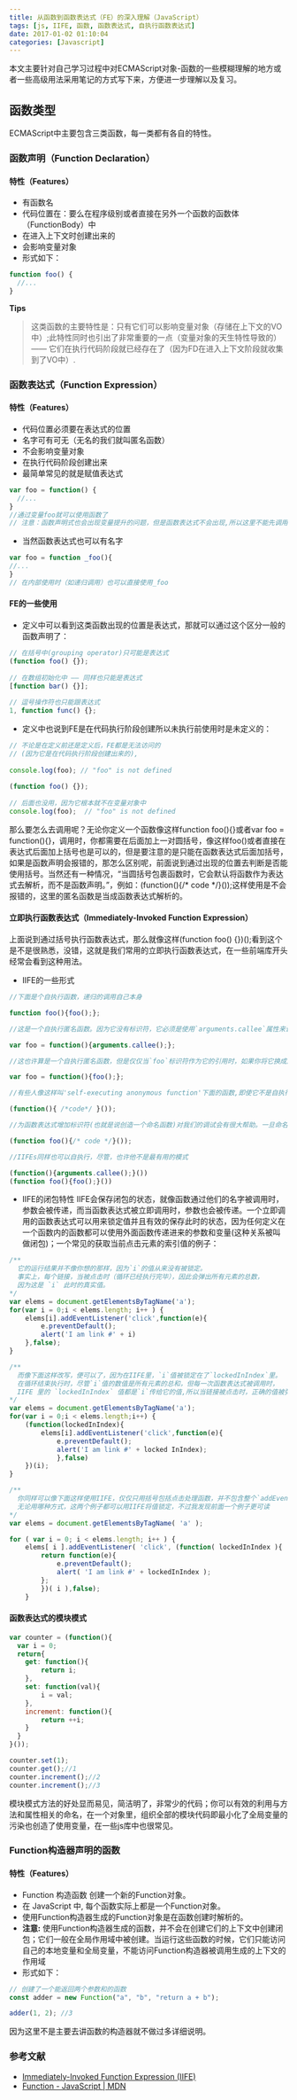```yaml
---
title: 从函数到函数表达式（FE）的深入理解（JavaScript）
tags: [js, IIFE, 函数, 函数表达式, 自执行函数表达式]
date: 2017-01-02 01:10:04
categories: [Javascript]
---
```

本文主要针对自己学习过程中对ECMAScript对象-函数的一些模糊理解的地方或者一些高级用法采用笔记的方式写下来，方便进一步理解以及复习。
<!--more-->

## 函数类型
ECMAScript中主要包含三类函数，每一类都有各自的特性。

### 函数声明（Function Declaration）
#### 特性（Features）
* 有函数名
* 代码位置在：要么在程序级别或者直接在另外一个函数的函数体（FunctionBody）中
* 在进入上下文时创建出来的
* 会影响变量对象
* 形式如下：
``` javascript
function foo() {
  //...
}
```
**Tips**
> 这类函数的主要特性是：只有它们可以影响变量对象（存储在上下文的VO中）;此特性同时也引出了非常重要的一点（变量对象的天生特性导致的） —— 它们在执行代码阶段就已经存在了（因为FD在进入上下文阶段就收集到了VO中）.

### 函数表达式（Function Expression）
#### 特性（Features）
* 代码位置必须要在表达式的位置
* 名字可有可无（无名的我们就叫匿名函数）
* 不会影响变量对象
* 在执行代码阶段创建出来
* 最简单常见的就是赋值表达式
``` javascript
var foo = function() {
  //...
}
//通过变量foo就可以使用函数了
// 注意：函数声明式也会出现变量提升的问题，但是函数表达式不会出现,所以这里不能先调用，必须声明在前。
```
* 当然函数表达式也可以有名字
``` javascript
var foo = function _foo(){
//...
}
// 在内部使用时（如递归调用）也可以直接使用_foo
```
#### FE的一些使用
* 定义中可以看到这类函数出现的位置是表达式，那就可以通过这个区分一般的函数声明了：
``` javascript
// 在括号中(grouping operator)只可能是表达式
(function foo() {});
 
// 在数组初始化中 —— 同样也只能是表达式
[function bar() {}];
 
// 逗号操作符也只能跟表达式
1, function func() {};
```
* 定义中也说到FE是在代码执行阶段创建所以未执行前使用时是未定义的：
``` javascript
// 不论是在定义前还是定义后，FE都是无法访问的
// (因为它是在代码执行阶段创建出来的),
 
console.log(foo); // "foo" is not defined
 
(function foo() {});
 
// 后面也没用，因为它根本就不在变量对象中
console.log(foo);  // "foo" is not defined
```
那么要怎么去调用呢？无论你定义一个函数像这样function foo(){}或者var foo = function(){}，调用时，你都需要在后面加上一对圆括号，像这样foo()或者直接在表达式后面加上括号也是可以的，但是要注意的是只能在函数表达式后面加括号，如果是函数声明会报错的，那怎么区别呢，前面说到通过出现的位置去判断是否能使用括号。当然还有一种情况，“当圆括号包裹函数时，它会默认将函数作为表达式去解析，而不是函数声明。”，例如：(function(){/* code */}());这样使用是不会报错的，这里的匿名函数是当成函数表达式解析的。

#### 立即执行函数表达式（Immediately-Invoked Function Expression）
上面说到通过括号执行函数表达式，那么就像这样(function foo() {})();看到这个是不是很熟悉，没错，这就是我们常用的立即执行函数表达式，在一些前端库开头经常会看到这种用法。
* IIFE的一些形式
``` javascript
//下面是个自执行函数，递归的调用自己本身

function foo(){foo();};

//这是一个自执行匿名函数。因为它没有标识符，它必须是使用`arguments.callee`属性来调用它自己

var foo = function(){arguments.callee();};

//这也许算是一个自执行匿名函数，但是仅仅当`foo`标识符作为它的引用时，如果你将它换成用`foo`来调用同样可行

var foo = function(){foo();};

//有些人像这样叫'self-executing anonymous function'下面的函数,即使它不是自执行的，因为它并没有调用它自己。然后，它只是被立即调用了而已。

(function(){ /*code*/ }());

//为函数表达式增加标识符(也就是说创造一个命名函数)对我们的调试会有很大帮助。一旦命名，函数将不再匿名。

(function foo(){/* code */}());

//IIFEs同样也可以自执行，尽管，也许他不是最有用的模式

(function(){arguments.callee();}())
(function foo(){foo();}())

```
* IIFE的闭包特性
IIFE会保存闭包的状态，就像函数通过他们的名字被调用时，参数会被传递，而当函数表达式被立即调用时，参数也会被传递。一个立即调用的函数表达式可以用来锁定值并且有效的保存此时的状态，因为任何定义在一个函数内的函数都可以使用外面函数传递进来的参数和变量(这种关系被叫做闭包)；一个常见的获取当前点击元素的索引值的例子：
``` javascript
/** 
  它的运行结果并不像你想的那样，因为`i`的值从来没有被锁定。
  事实上，每个链接，当被点击时（循环已经执行完毕），因此会弹出所有元素的总数，
  因为这是 `i` 此时的真实值。
*/
var elems = document.getElementsByTagName('a');
for(var i = 0;i < elems.length; i++ ) {
    elems[i].addEventListener('click',function(e){
        e.preventDefault();
        alert('I am link #' + i)
    },false);
}

/**
  而像下面这样改写，便可以了，因为在IIFE里，`i`值被锁定在了`lockedInIndex`里。
  在循环结束执行时，尽管`i`值的数值是所有元素的总和，但每一次函数表达式被调用时，
  IIFE 里的 `lockedInIndex` 值都是`i`传给它的值,所以当链接被点击时，正确的值被弹出。
*/
var elems = document.getElementsByTagName('a');
for(var i = 0;i < elems.length;i++) {
    (function(lockedInIndex){
        elems[i].addEventListener('click',function(e){
            e.preventDefault();
            alert('I am link #' + locked InIndex);
            },false)
    })(i);
}

/**
  你同样可以像下面这样使用IIFE，仅仅只用括号包括点击处理函数，并不包含整个`addEventListener`。
  无论用哪种方式，这两个例子都可以用IIFE将值锁定，不过我发现前面一个例子更可读
*/
var elems = document.getElementsByTagName( 'a' );

for ( var i = 0; i < elems.length; i++ ) {
    elems[ i ].addEventListener( 'click', (function( lockedInIndex ){
        return function(e){
            e.preventDefault();
            alert( 'I am link #' + lockedInIndex );
        };
        })( i ),false);
    }

```

#### 函数表达式的模块模式
``` javascript
var counter = (function(){
  var i = 0;
  return{
    get: function(){
        return i;
    },
    set: function(val){
        i = val;
    },
    increment: function(){
        return ++i;
    }
  }
}());

counter.set(1);
counter.get();//1
counter.increment();//2
counter.increment();//3
```
模块模式方法的好处显而易见，简洁明了，非常少的代码；你可以有效的利用与方法和属性相关的命名，在一个对象里，组织全部的模块代码即最小化了全局变量的污染也创造了使用变量，在一些js库中也很常见。

### Function构造器声明的函数
#### 特性（Features）
* Function 构造函数 创建一个新的Function对象。
* 在 JavaScript 中, 每个函数实际上都是一个Function对象。
* 使用Function构造器生成的Function对象是在函数创建时解析的。
* **注意:** 使用Function构造器生成的函数，并不会在创建它们的上下文中创建闭包；它们一般在全局作用域中被创建。当运行这些函数的时候，它们只能访问自己的本地变量和全局变量，不能访问Function构造器被调用生成的上下文的作用域
* 形式如下：
``` javascript
// 创建了一个能返回两个参数和的函数
const adder = new Function("a", "b", "return a + b");

adder(1, 2); //3
```
因为这里不是主要去讲函数的构造器就不做过多详细说明。

### 参考文献
* [Immediately-Invoked Function Expression (IIFE)](http://benalman.com/news/2010/11/immediately-invoked-function-expression/)
* [Function - JavaScript | MDN](https://developer.mozilla.org/zh-CN/docs/Web/JavaScript/Reference/Global_Objects/Function)